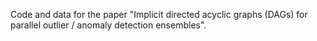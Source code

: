 Code and data for the paper "Implicit directed acyclic graphs (DAGs) for parallel outlier / anomaly detection ensembles".
